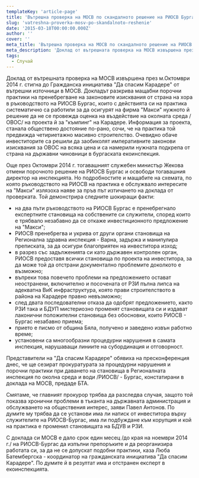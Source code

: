 ```yaml
---
templateKey: 'article-page'
title: 'Вътрешна проверка на МОСВ по скандалното решение на РИОСВ Бургас за бетонния "къмпинг" на "Макси" разкрива шокиращи факти'
slug: 'vatreshna-proverka-mosv-po-skandalnoto-reshenie'
date: '2015-03-18T00:00:00.000Z'
author: ''
cover: ''
meta_title: 'Вътрешна проверка на МОСВ по скандалното решение на РИОСВ Бургас за бетонния "къмпинг" на "Макси" разкрива шокиращи факти'
meta_description: 'Доклад от вътрешната проверка на МОСВ извършена през м.Октомври 2014 г. стигна до Гражданска инициатива "Да спасим Карадере" от вътрешни източници в МОСВ.'
tags:
  - Случай
---
```


Доклад от вътрешната проверка на МОСВ извършена през м.Октомври 2014 г. стигна до Гражданска инициатива "Да спасим Карадере" от вътрешни източници в МОСВ. Докладът разкрива мащабни порочни практики на пренебрегване на законовите изисквания от страна на хора в ръководството на РИОСВ Бургас, които с действията си на практика систематично са работили за да осигурят на фирма "Макси" нужното й решение да не се провежда оценка на въздействие на околната среда /ОВОС/ на проекта й за "къмпинг" на Карадере. Информация за проекта, станала обществено достояние по-рано, сочи, че на практика той предвижда четириетажно масивно строителство. Очевидно обаче инвеститорите са решили да заобиколят императивните законови изисквания за ОВОС на всяка цена и са намерили нужната подкрепа от страна на държавни чиновници в бургаската екоинспекция.

Още през Октомври 2014 г. тогавашният служебен министър Жекова отмени порочното решение на РИОСВ Бургас и освободи тогавашния директор на инспекцията. Но подробностите и мащабите на схемата, по която ръководството на РИОСВ на практика е обслужвало интересите на "Макси" излязоха наяве за пръв път изтичането на доклада от проверката. Той демонстрира следните шокиращи факти:

- на два пъти ръководството на РИОСВ Бургас е пренебрегнало експертните становища на собствените си служители, според които е трябвало незабавно да се откаже инвестиционното предложение на "Макси";
- РИОСВ пренебрегва и укрива от други органи становища на Регионална здравна инспекция - Варна, задържа и манипулира преписката, за да осигури благоприятен на инвеститора изход;
- в разрез със задълженията си като държавен контролен орган, РИОСВ предоставя всички становища по проекта на инвеститора, за да може той да отстрани документално проблемите доколкото е възможно;
- въпреки това повечето проблеми на предложението остават неостранени, включително и посочената от РЗИ пълна липса на адекватна ВиК инфраструктура, която прави строителството в района на Карадере правно невъзможно;
- след двата последователни отказа да одобрят предложението, както РЗИ така и БДУП мистериозно променят становищата си и издават лаконични положителни становища без обосновки, които РИОСВ - Бургас незабавно приема;
- прието е писмо от община Бяла, получено и заведено извън работно време;
- установени са многообразни процедурни нарушения в самата инспекция, нарушаващи линиите на субординация и отговорност.

Представители на "Да спасим Карадере" обявиха на пресконференция днес, че ще сезират прокуратурата за процедурни нарушения и порочни практики при
даването на становища в Регионалната инспекция по околна среда и води /РИОСВ/ - Бургас, констатирани в доклада на МОСВ, предаде БТА.

Смятаме, че главният прокурор трябва да разследва случая, защото той показва хронични проблеми в тъканта на държавната
администрация и обслужването на обществения интерес, заяви Павел Антонов. По думите му трябва да се установи има ли натиск от
инвеститора върху служителите на РИОСВ-Бургас, има ли подбуждане към корупция и кой на практика е променил становищата на БДУВ и
РЗИ.

С доклада си МОСВ е дало срок един месец /до края на ноември 2014 г./ на РИОСВ-Бургас да изпълни препоръките и да
реорганизира работата си, за да не се допускат подобни практики, каза Люба Батембергска - координатор на гражданската инициатива
"Да спасим Карадере". По думите й в резултат има и отстранен експерт в екоинспекцията.
